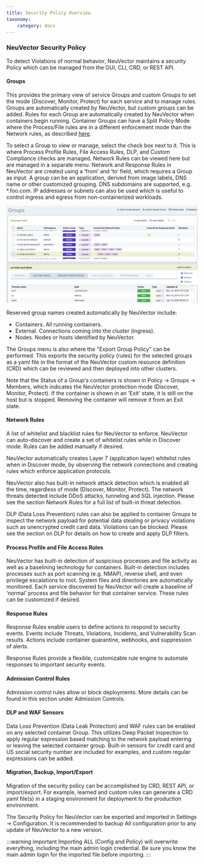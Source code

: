```yaml
---
title: Security Policy Overview
taxonomy:
    category: docs
---
```


### NeuVector Security Policy

To detect Violations of normal behavior, NeuVector maintains a security Policy which can be managed from the GUI, CLI, CRD, or REST API.

#### Groups

This provides the primary view of service Groups and custom Groups to set the mode (Discover, Monitor, Protect) for each service and to manage rules. Groups are automatically created by NeuVector, but custom groups can be added. Rules for each Group are automatically created by NeuVector when containers begin running. Container Groups can have a Split Policy Mode where the Process/File rules are in a different enforcement mode than the Network rules, as described [here](/policy/modes#network-service-policy-mode).

To select a Group to view or manage, select the check box next to it. This is where Process Profile Rules, File Access Rules, DLP, and Custom Compliance checks are managed. Network Rules can be viewed here but are managed in a separate menu.
Network and Response Rules in NeuVector are created using a ‘from’ and ‘to’ field, which requires a Group as input. A group can be an application, derived from image labels, DNS name or other customized grouping. DNS subdomains are supported, e.g. *.foo.com. IP addresses or subnets can also be used which is useful to control ingress and egress from non-containerized workloads.

![groups](groups_node_demo.png)

Reserved group names created automatically by NeuVector include:
+ Containers. All running containers.
+ External. Connections coming into the cluster (ingress).
+ Nodes. Nodes or hosts identified by NeuVector.

The Groups menu is also where the "Export Group Policy" can be performed. This exports the security policy (rules) for the selected groups as a yaml file in the format of the NeuVector custom resource definition (CRD) which can be reviewed and then deployed into other clusters.

Note that the Status of a Group's containers is shown in Policy -> Groups -> Members, which indicates the NeuVector protection mode (Discover, Monitor, Protect). If the container is shown in an 'Exit' state, it is still on the host but is stopped. Removing the container will remove it from an Exit state.

#### Network Rules

A list of whitelist and blacklist rules for NeuVector to enforce. NeuVector can auto-discover and create a set of whitelist rules while in Discover mode. Rules can be added manually if desired.

NeuVector automatically creates Layer 7 (application layer) whitelist rules when in Discover mode, by observing the network connections and creating rules which enforce application protocols.

NeuVector also has built-in network attack detection which is enabled all the time, regardless of mode (Discover, Monitor, Protect). The network threats detected include DDoS attacks, tunneling and SQL injection. Please see the section Network Rules for a full list of built-in threat detection.

DLP (Data Loss Prevention) rules can also be applied to container Groups to inspect the network payload for potential data stealing or privacy violations such as unencrypted credit card data. Violations can be blocked. Please see the section on DLP for details on how to create and apply DLP filters.

#### Process Profile and File Access Rules

NeuVector has built-in detection of suspicious processes and file activity as well as a baselining technology for containers. Built-in detection includes processes such as port scanning (e.g. NMAP), reverse shell, and even privilege escalations to root. System files and directories are automatically monitored. Each service discovered by NeuVector will create a baseline of ‘normal’ process and file behavior for that container service. These rules can be customized if desired.

#### Response Rules

Response Rules enable users to define actions to respond to security events. Events include Threats, Violations, Incidents, and Vulnerability Scan results. Actions include container quarantine, webhooks, and suppression of alerts.

Response Rules provide a flexible, customizable rule engine to automate responses to important security events.

#### Admission Control Rules

Admission control rules allow or block deployments. More details can be found in this section under Admission Controls.

#### DLP and WAF Sensors

Data Loss Prevention (Data Leak Protection) and WAF rules can be enabled on any selected container Group. This utilizes Deep Packet Inspection to apply regular expression based matching to the network payload entering or leaving the selected container group. Built-in sensors for credit card and US social security number are included for examples, and custom regular expressions can be added.

#### Migration, Backup, Import/Export

Migration of the security policy can be accomplished by CRD, REST API, or import/export. For example, learned and custom rules can generate a CRD yaml file(s) in a staging environment for deployment to the production environment.

The Security Policy for NeuVector can be exported and imported in Settings -> Configuration. It is recommended to backup All configuration prior to any update of NeuVector to a new version.

:::warning important
Importing ALL (Config and Policy) will overwrite everything, including the main admin login credential. Be sure you know the main admin login for the imported file before importing.
:::
